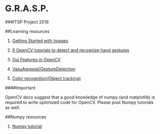 # G.R.A.S.P.
###ITSP Project 2016


##Learning resources

1. [Getting Started with Images](http://opencv-python-tutroals.readthedocs.io/en/latest/py_tutorials/py_gui/py_image_display/py_image_display.html#display-image)

2. [9 OpenCV tutorials to detect and recognize hand gestures](http://www.intorobotics.com/9-opencv-tutorials-hand-gesture-detection-recognition/)

3. [Gui Features in OpenCV](http://docs.opencv.org/3.0-beta/doc/py_tutorials/py_gui/py_table_of_contents_gui/py_table_of_contents_gui.html#py-table-of-content-gui)

4. [VasuAgrawal/GestureDetection](https://github.com/VasuAgrawal/GestureDetection)

5. [Color recognition(Object tracking)](http://opencv-python-tutroals.readthedocs.io/en/latest/py_tutorials/py_imgproc/py_colorspaces/py_colorspaces.html)

####Important

OpenCV docs suggest that a good knowledge of numpy (and matplotlib) is required to write optimized code for OpenCV. Please post Numpy tutorials as well. 

##Numpy resources 
1. [Numpy tutorial](http://cs231n.github.io/python-numpy-tutorial/)